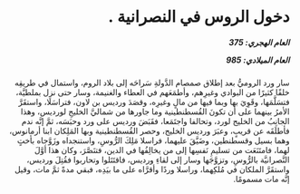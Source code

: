 <h1 dir="rtl">دخول الروس في النصرانية .</h1>

<h5 dir="rtl">العام الهجري:  375

العام الميلادي: 985

</h5>

<p dir="rtl">سار ورد الروميُّ بعد إطلاق صمصام الدَّولةِ سَراحَه إلى بلاد الروم، واستمال في طريقِه خلقًا كثيرًا من البوادي وغيرِهم، وأطمَعَهم في العطاء والغنيمة، وسار حتى نزل بملطيَّة، فتسَلَّمَها، وقَوِيَ بها وبما فيها من مالٍ وغيرِه، وقصَدَ ورديس بن لاون، فتراسَلَا، واستقَرَّ الأمرُ بينهما على أن تكونَ القُسطنطينية وما جاورها من شماليَّ الخليجِ لورديس، وهذا الجانِبُ من الخليج لورد، وتحالفا واجتَمَعا، فقَبَضَ ورديس على ورد وحبَسَه، ثمَّ إنَّه ندم فأطلَقَه عن قريبٍ، وعبَرَ ورديس الخليج، وحصر القُسطنطينية وبها المَلِكان ابنا أرمانوس، وهما بسيل وقسطنطين، وضَيَّقَ عليهما، فراسلا مَلِكَ الرُّوسِ، واستنجداه وزَوَّجاه بأختٍ لهما، فامتَنَعَت من تسليمِ نَفسِها إلى من يخالِفُها في الدين، فتنَصَّرَ، وكان هذا أوَّلَ النَّصرانيَّة بالرُّوسِ، وتزوَّجَها وسار إلى لقاءِ ورديس، فاقتَتَلوا وتحاربوا فقُتِلَ ورديس، واستقَرَّ الملكان في مُلكِهما، وراسلا وردًا وأقرَّاه على ما بيَدِه، فبقي مدةً ثمَّ مات، وقيل إنَّه مات مسمومًا.</p></br>

